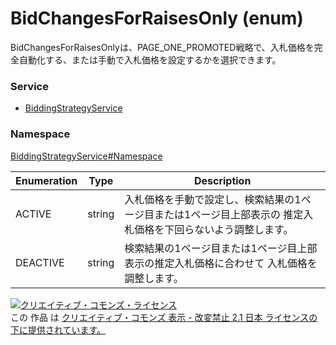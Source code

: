 # BidChangesForRaisesOnly (enum)
BidChangesForRaisesOnlyは、PAGE_ONE_PROMOTED戦略で、入札価格を完全自動化する、または手動で入札価格を設定するかを選択できます。

### Service
+ [BiddingStrategyService](../../services/BiddingStrategyService.md)

### Namespace
[BiddingStrategyService#Namespace](../../services/BiddingStrategyService.md#namespace)

| Enumeration | Type | Description |
|---|---|---|
| ACTIVE| string| 入札価格を手動で設定し、検索結果の1ページ目または1ページ目上部表示の 推定入札価格を下回らないよう調整します。 |
| DEACTIVE| string| 検索結果の1ページ目または1ページ目上部表示の推定入札価格に合わせて 入札価格を調整します。 |

<a rel="license" href="http://creativecommons.org/licenses/by-nd/2.1/jp/"><img alt="クリエイティブ・コモンズ・ライセンス" style="border-width:0" src="https://i.creativecommons.org/l/by-nd/2.1/jp/88x31.png" /></a><br />この 作品 は <a rel="license" href="http://creativecommons.org/licenses/by-nd/2.1/jp/">クリエイティブ・コモンズ 表示 - 改変禁止 2.1 日本 ライセンスの下に提供されています。</a>
